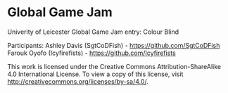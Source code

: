 Global Game Jam
===============

Univerity of Leicester Global Game Jam entry: Colour Blind

Participants:
Ashley Davis (SgtCoDFish) - https://github.com/SgtCoDFish
Farouk Oyofo (Icyfirefists) - https://github.com/Icyfirefists

This work is licensed under the Creative Commons Attribution-ShareAlike 4.0 International License. To view a copy of this license, visit http://creativecommons.org/licenses/by-sa/4.0/.

